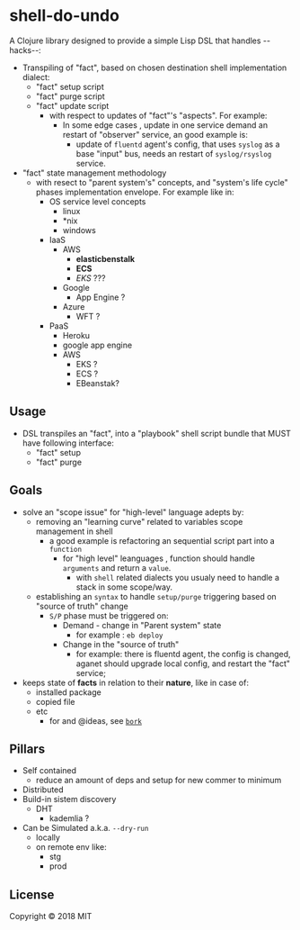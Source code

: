 # shell-do-undo

A Clojure library designed to provide a simple Lisp DSL that handles --hacks--:

* Transpiling of "fact", based on chosen destination shell implementation dialect:
  * "fact" setup script
  * "fact" purge script
  * "fact" update script
    * with respect to updates of "fact"'s "aspects". For example:
      * In some edge cases , update in one service demand an restart of "observer" service, an good example is:
        * update of `fluentd` agent's config, that uses `syslog` as a base "input" bus, needs an restart of `syslog/rsyslog` service.
* "fact" state management methodology
  * with resect to "parent system's" concepts, and "system's life cycle" phases implementation envelope. For example like in:
    * OS service level concepts
      * linux
      * *nix
      * windows
    * IaaS
      * AWS
        * **elasticbenstalk**
        * **ECS**
        * *EKS* ???
      * Google
        * App Engine ?
      * Azure
        * WFT ?
    * PaaS
      * Heroku
      * google app engine
      * AWS
        * EKS ?
        * ECS ?
        * EBeanstak?
## Usage

* DSL transpiles an "fact", into a "playbook" shell script bundle that MUST have following interface:
  * "fact" setup
  * "fact" purge

## Goals

* solve an "scope issue" for "high-level" language adepts by:
  * removing an "learning curve" related to variables scope management in shell
    * a good example is refactoring an sequential script part into a `function`
      * for "high level" leanguages , function should handle `arguments` and return a `value`.
        * with `shell` related dialects you usualy need to handle a stack in some scope/way.
  * establishing an `syntax` to handle `setup/purge` triggering based on "source of truth" change
    * `S/P` phase must be triggered on:
      * Demand - change in "Parent system" state
        * for example : `eb deploy`
      * Change in the "source of truth"
        * for example: there is fluentd agent, the config is changed, aganet should upgrade local config, and restart the "fact" service;
* keeps state of **facts** in relation to their **nature**, like in case of:
  * installed package
  * copied file
  * etc
    * for and @ideas, see [`bork`](https://github.com/mattly/bork)

## Pillars

* Self contained
  * reduce an amount of deps and setup for new commer to minimum
* Distributed
* Build-in sistem discovery
  * DHT
    * kademlia ?
* Can be Simulated a.k.a. `--dry-run`
  * locally
  * on remote env like:
    * stg
    * prod

## License

Copyright © 2018 MIT

